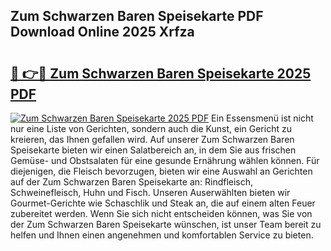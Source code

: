 ## Zum Schwarzen Baren Speisekarte PDF Download Online 2025 Xrfza

# <h2><a href="http://gc8ieb.nevu.top/?p=Zum+Schwarzen+Baren+Speisekarte">🔗 👉🔴 Zum Schwarzen Baren Speisekarte 2025 PDF</a></h2>

[![Zum Schwarzen Baren Speisekarte 2025 PDF](https://i.imgur.com/dBaPXMq.png)](http://gc8ieb.nevu.top/?p=Zum+Schwarzen+Baren+Speisekarte)
Ein Essensmenü ist nicht nur eine Liste von Gerichten, sondern auch die Kunst, ein Gericht zu kreieren, das Ihnen gefallen wird. Auf unserer Zum Schwarzen Baren Speisekarte bieten wir einen Salatbereich an, in dem Sie aus frischen Gemüse- und Obstsalaten für eine gesunde Ernährung wählen können. Für diejenigen, die Fleisch bevorzugen, bieten wir eine Auswahl an Gerichten auf der Zum Schwarzen Baren Speisekarte an: Rindfleisch, Schweinefleisch, Huhn und Fisch. Unseren Auserwählten bieten wir Gourmet-Gerichte wie Schaschlik und Steak an, die auf einem alten Feuer zubereitet werden. Wenn Sie sich nicht entscheiden können, was Sie von der Zum Schwarzen Baren Speisekarte wünschen, ist unser Team bereit zu helfen und Ihnen einen angenehmen und komfortablen Service zu bieten.
